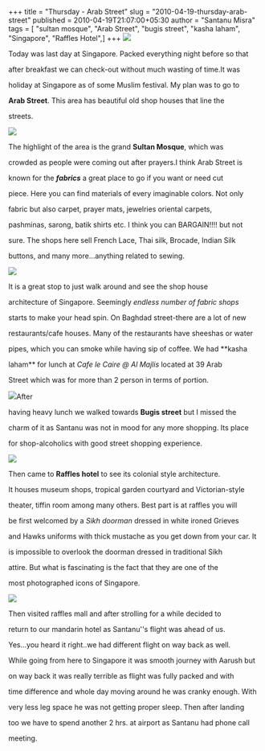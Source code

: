+++
title = "Thursday - Arab Street"
slug = "2010-04-19-thursday-arab-street"
published = 2010-04-19T21:07:00+05:30
author = "Santanu Misra"
tags = [ "sultan mosque", "Arab Street", "bugis street", "kasha laham", "Singapore", "Raffles Hotel",]
+++
[![](../images/thumbnails/2010-04-19-thursday-arab-street-IMG_4693.jpg)](../images/2010-04-19-thursday-arab-street-IMG_4693.jpg)

Today was last day at Singapore. Packed everything night before so that
after breakfast we can check-out without much wasting of time.It was
holiday at Singapore as of some Muslim festival. My plan was to go to
**Arab Street**. This area has beautiful old shop houses that line the
streets. 

[![](../images/thumbnails/2010-04-19-thursday-arab-street-IMG_4703.jpg)](../images/2010-04-19-thursday-arab-street-IMG_4703.jpg)

The highlight of the area is the grand **Sultan Mosque**, which was
crowded as people were coming out after prayers.I think Arab Street is
known for the ***fabrics*** a great place to go if you want or need cut
piece. Here you can find materials of every imaginable colors. Not only
fabric but also carpet, prayer mats, jewelries oriental carpets,
pashminas, sarong, batik shirts etc. I think you can BARGAIN!!!! but not
sure. The shops here sell French Lace, Thai silk, Brocade, Indian Silk
buttons, and many more...anything related to sewing.

  

[![](../images/thumbnails/2010-04-19-thursday-arab-street-IMG_4701.jpg)](../images/2010-04-19-thursday-arab-street-IMG_4701.jpg)

It is a great stop to just walk around and see the shop house
architecture of Singapore. Seemingly *endless number of fabric shops*
starts to make your head spin. On Baghdad street-there are a lot of new
restaurants/cafe houses. Many of the restaurants have sheeshas or water
pipes, which you can smoke while having sip of coffee. We had **kasha
laham** for lunch at *Cafe le Caire @ Al Majlis* located at 39 Arab
Street which was for more than 2 person in terms of portion.

  

  

[![](../images/thumbnails/2010-04-19-thursday-arab-street-IMG_4716.jpg)](../images/2010-04-19-thursday-arab-street-IMG_4716.jpg)After
having heavy lunch we walked towards **Bugis street** but I missed the
charm of it as Santanu was not in mood for any more shopping. Its place
for shop-alcoholics with good street shopping experience. 

[![](../images/thumbnails/2010-04-19-thursday-arab-street-IMG_4732.jpg)](../images/2010-04-19-thursday-arab-street-IMG_4732.jpg)

Then came to **Raffles hotel** to see its colonial style architecture.
It houses museum shops, tropical garden courtyard and Victorian-style
theater, tiffin room among many others. Best part is at raffles you will
be first welcomed by a *Sikh doorman* dressed in white ironed Grieves
and Hawks uniforms with thick mustache as you get down from your car. It
is impossible to overlook the doorman dressed in traditional Sikh
attire. But what is fascinating is the fact that they are one of the
most photographed icons of Singapore.

[![](../images/thumbnails/2010-04-19-thursday-arab-street-IMG_4721.jpg)](../images/2010-04-19-thursday-arab-street-IMG_4721.jpg)

Then visited raffles mall and after strolling for a while decided to
return to our mandarin hotel as Santanu''s flight was ahead of us.
Yes...you heard it right..we had different flight on way back as well.

While going from here to Singapore it was smooth journey with Aarush but
on way back it was really terrible as flight was fully packed and with
time difference and whole day moving around he was cranky enough. With
very less leg space he was not getting proper sleep. Then after landing
too we have to spend another 2 hrs. at airport as Santanu had phone call
meeting.
